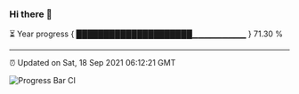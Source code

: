 ### Hi there 👋

⏳ Year progress { █████████████████████▁▁▁▁▁▁▁▁▁ } 71.30 %

---

⏰ Updated on Sat, 18 Sep 2021 06:12:21 GMT

![Progress Bar CI](https://github.com/liununu/liununu/workflows/Progress%20Bar%20CI/badge.svg)
